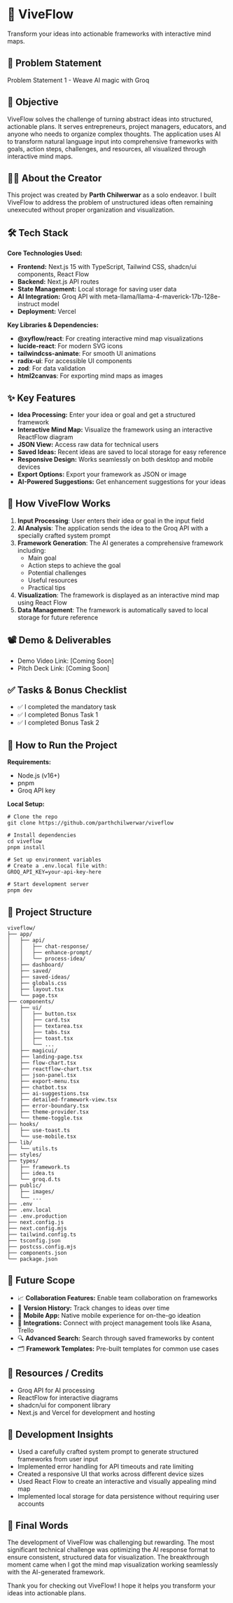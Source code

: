 # 🚀 ViveFlow
Transform your ideas into actionable frameworks with interactive mind maps.

## 📌 Problem Statement
Problem Statement 1 - Weave AI magic with Groq

## 🎯 Objective
ViveFlow solves the challenge of turning abstract ideas into structured, actionable plans. It serves entrepreneurs, project managers, educators, and anyone who needs to organize complex thoughts. The application uses AI to transform natural language input into comprehensive frameworks with goals, action steps, challenges, and resources, all visualized through interactive mind maps.

## 👨‍💻 About the Creator
This project was created by **Parth Chilwerwar** as a solo endeavor. I built ViveFlow to address the problem of unstructured ideas often remaining unexecuted without proper organization and visualization.

## 🛠️ Tech Stack
**Core Technologies Used:**
- **Frontend:** Next.js 15 with TypeScript, Tailwind CSS, shadcn/ui components, React Flow
- **Backend:** Next.js API routes
- **State Management:** Local storage for saving user data
- **AI Integration:** Groq API with meta-llama/llama-4-maverick-17b-128e-instruct model
- **Deployment:** Vercel

**Key Libraries & Dependencies:**
- **@xyflow/react**: For creating interactive mind map visualizations
- **lucide-react**: For modern SVG icons
- **tailwindcss-animate**: For smooth UI animations
- **radix-ui**: For accessible UI components
- **zod**: For data validation
- **html2canvas**: For exporting mind maps as images

## ✨ Key Features
- **Idea Processing:** Enter your idea or goal and get a structured framework
- **Interactive Mind Map:** Visualize the framework using an interactive ReactFlow diagram
- **JSON View:** Access raw data for technical users
- **Saved Ideas:** Recent ideas are saved to local storage for easy reference
- **Responsive Design:** Works seamlessly on both desktop and mobile devices
- **Export Options:** Export your framework as JSON or image
- **AI-Powered Suggestions:** Get enhancement suggestions for your ideas

## 🧠 How ViveFlow Works
1. **Input Processing**: User enters their idea or goal in the input field
2. **AI Analysis**: The application sends the idea to the Groq API with a specially crafted system prompt
3. **Framework Generation**: The AI generates a comprehensive framework including:
   - Main goal
   - Action steps to achieve the goal
   - Potential challenges
   - Useful resources
   - Practical tips
4. **Visualization**: The framework is displayed as an interactive mind map using React Flow
5. **Data Management**: The framework is automatically saved to local storage for future reference

## 📽️ Demo & Deliverables
- Demo Video Link: [Coming Soon]
- Pitch Deck Link: [Coming Soon]

## ✅ Tasks & Bonus Checklist
- ✅ I completed the mandatory task
- ✅ I completed Bonus Task 1
- ✅ I completed Bonus Task 2

## 🧪 How to Run the Project
**Requirements:**
- Node.js (v16+)
- pnpm
- Groq API key

**Local Setup:**
```
# Clone the repo
git clone https://github.com/parthchilwerwar/viveflow

# Install dependencies
cd viveflow
pnpm install

# Set up environment variables
# Create a .env.local file with:
GROQ_API_KEY=your-api-key-here

# Start development server
pnpm dev
```

## 📂 Project Structure
```
viveflow/
├── app/
│   ├── api/
│   │   ├── chat-response/
│   │   ├── enhance-prompt/
│   │   └── process-idea/
│   ├── dashboard/
│   ├── saved/
│   ├── saved-ideas/
│   ├── globals.css
│   ├── layout.tsx
│   └── page.tsx
├── components/
│   ├── ui/
│   │   ├── button.tsx
│   │   ├── card.tsx
│   │   ├── textarea.tsx
│   │   ├── tabs.tsx
│   │   ├── toast.tsx
│   │   └── ...
│   ├── magicui/
│   ├── landing-page.tsx
│   ├── flow-chart.tsx
│   ├── reactflow-chart.tsx
│   ├── json-panel.tsx
│   ├── export-menu.tsx
│   ├── chatbot.tsx
│   ├── ai-suggestions.tsx
│   ├── detailed-framework-view.tsx
│   ├── error-boundary.tsx
│   ├── theme-provider.tsx
│   └── theme-toggle.tsx
├── hooks/
│   ├── use-toast.ts
│   └── use-mobile.tsx
├── lib/
│   └── utils.ts
├── styles/
├── types/
│   ├── framework.ts
│   ├── idea.ts
│   └── groq.d.ts
├── public/
│   ├── images/
│   └── ...
├── .env
├── .env.local
├── .env.production
├── next.config.js
├── next.config.mjs
├── tailwind.config.ts
├── tsconfig.json
├── postcss.config.mjs
├── components.json
└── package.json
```

## 🧬 Future Scope
- 📈 **Collaboration Features:** Enable team collaboration on frameworks
- 🔄 **Version History:** Track changes to ideas over time
- 📱 **Mobile App:** Native mobile experience for on-the-go ideation
- 🔌 **Integrations:** Connect with project management tools like Asana, Trello
- 🔍 **Advanced Search:** Search through saved frameworks by content
- 🗂️ **Framework Templates:** Pre-built templates for common use cases

## 📎 Resources / Credits
- Groq API for AI processing
- ReactFlow for interactive diagrams
- shadcn/ui for component library
- Next.js and Vercel for development and hosting

## 📝 Development Insights
- Used a carefully crafted system prompt to generate structured frameworks from user input
- Implemented error handling for API timeouts and rate limiting
- Created a responsive UI that works across different device sizes
- Used React Flow to create an interactive and visually appealing mind map
- Implemented local storage for data persistence without requiring user accounts

## 🏁 Final Words
The development of ViveFlow was challenging but rewarding. The most significant technical challenge was optimizing the AI response format to ensure consistent, structured data for visualization. The breakthrough moment came when I got the mind map visualization working seamlessly with the AI-generated framework.

Thank you for checking out ViveFlow! I hope it helps you transform your ideas into actionable plans.
